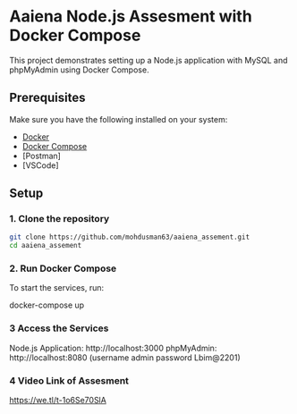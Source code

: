 # Aaiena Node.js Assesment with Docker Compose

This project demonstrates setting up a Node.js application with MySQL and phpMyAdmin using Docker Compose.

## Prerequisites

Make sure you have the following installed on your system:

- [Docker](https://www.docker.com/)
- [Docker Compose](https://docs.docker.com/compose/)
- [Postman]
- [VSCode]

## Setup

### 1. Clone the repository

```sh
git clone https://github.com/mohdusman63/aaiena_assement.git
cd aaiena_assement
```

### 2. Run Docker Compose

To start the services, run:

docker-compose up


### 3 Access the Services

Node.js Application: http://localhost:3000
phpMyAdmin: http://localhost:8080 (username admin password Lbim@2201)


### 4 Video Link of Assesment

https://we.tl/t-1o6Se70SlA